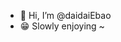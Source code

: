 - 👋 Hi, I’m @daidaiEbao   
- 😁 Slowly enjoying ~

<!---
daidaiEbao/daidaiEbao is a ✨ special ✨ repository because its `README.md` (this file) appears on your GitHub profile.
You can click the Preview link to take a look at your changes.
--->
